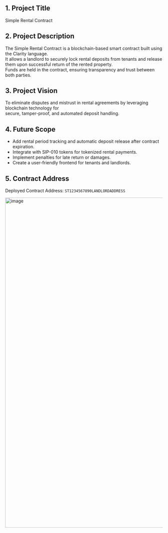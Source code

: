 
## 1. Project Title
Simple Rental Contract

## 2. Project Description
The Simple Rental Contract is a blockchain-based smart contract built using the Clarity language.  
It allows a landlord to securely lock rental deposits from tenants and release them upon successful return of the rented property.  
Funds are held in the contract, ensuring transparency and trust between both parties.

## 3. Project Vision
To eliminate disputes and mistrust in rental agreements by leveraging blockchain technology for  
secure, tamper-proof, and automated deposit handling.

## 4. Future Scope
- Add rental period tracking and automatic deposit release after contract expiration.
- Integrate with SIP-010 tokens for tokenized rental payments.
- Implement penalties for late return or damages.
- Create a user-friendly frontend for tenants and landlords.

## 5. Contract Address
Deployed Contract Address: `ST1234567890LANDLORDADDRESS`

<img width="1919" height="1051" alt="image" src="https://github.com/user-attachments/assets/ef91c369-39db-4661-a6d3-dd386a617f9b" />

